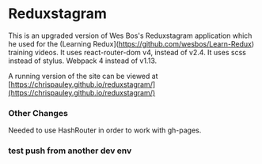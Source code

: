 # Reduxstagram

This is an upgraded version of Wes Bos's Reduxstagram application which he used for the (Learning Redux](https://github.com/wesbos/Learn-Redux) training videos. It uses react-router-dom v4, instead of v2.4. It uses scss instead of stylus. Webpack 4 instead of v1.13. 

A running version of the site can be viewed at [https://chrispauley.github.io/reduxstagram/](https://chrispauley.github.io/reduxstagram/)

### Other Changes
Needed to use HashRouter in order to work with gh-pages. 

### test push from another dev env